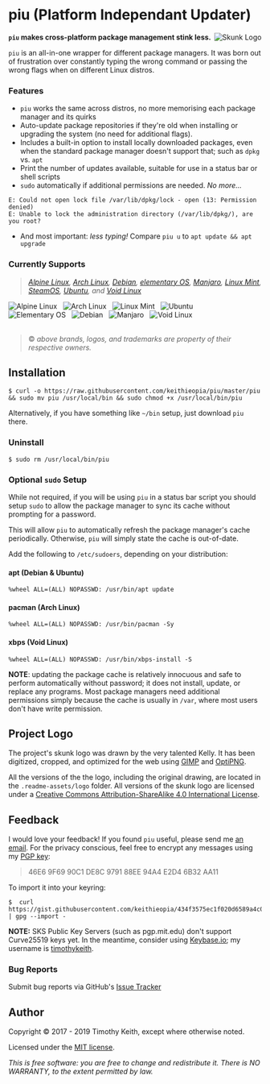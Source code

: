 # piu (Platform Independant Updater)

<img align="right" alt="Skunk Logo" src="https://raw.githubusercontent.com/keithieopia/piu/master/.readme-assets/logo/skunk-logo.png">

**`piu` makes cross-platform package management stink less.**

`piu` is an all-in-one wrapper for different package managers. It was 
born out of frustration over constantly typing the wrong command or 
passing the wrong flags when on different Linux distros.


### Features
* `piu` works the same across distros, no more memorising each package 
  manager and its quirks
* Auto-update package repositories if they're old when installing or 
  upgrading the system (no need for additional flags).
* Includes a built-in option to install locally downloaded packages, 
  even when the standard package manager doesn't support that; such as 
  `dpkg` vs. `apt`
* Print the number of updates available, suitable for use in a status 
  bar or shell scripts
* `sudo` automatically if additional permissions are needed. *No more...* 
```
E: Could not open lock file /var/lib/dpkg/lock - open (13: Permission denied)
E: Unable to lock the administration directory (/var/lib/dpkg/), are you root?
```
* And most important: *less typing!* Compare `piu u` to `apt update && apt upgrade`


### Currently Supports

> *[Alpine Linux](https://alpinelinux.org/),* 
> *[Arch Linux](https://www.archlinux.org/),* 
> *[Debian](https://www.debian.org/),* 
> *[elementary OS](https://elementary.io/),* 
> *[Manjaro](https://manjaro.org/),* 
> *[Linux Mint](https://www.linuxmint.com/),* 
> *[SteamOS](http://store.steampowered.com/steamos/),* 
> *[Ubuntu](https://www.ubuntu.com/), and* 
> *[Void Linux](http://www.voidlinux.eu/)*

![Alpine Linux](https://raw.githubusercontent.com/keithieopia/piu/master/.readme-assets/brands/alpine.png "Alpine Linux") &nbsp;
![Arch Linux](https://raw.githubusercontent.com/keithieopia/piu/master/.readme-assets/brands/arch.png "Arch Linux") &nbsp;
![Linux Mint](https://raw.githubusercontent.com/keithieopia/piu/master/.readme-assets/brands/mint.png "Linux Mint") &nbsp;
![Ubuntu](https://raw.githubusercontent.com/keithieopia/piu/master/.readme-assets/brands/ubuntu.png "Ubuntu")
&nbsp;  
![Elementary OS](https://raw.githubusercontent.com/keithieopia/piu/master/.readme-assets/brands/elementary.png "Elementary OS") &nbsp;
![Debian](https://raw.githubusercontent.com/keithieopia/piu/master/.readme-assets/brands/debian.png "Debian") &nbsp;
![Manjaro](https://raw.githubusercontent.com/keithieopia/piu/master/.readme-assets/brands/manjaro.png "Manjaro") &nbsp;
![Void Linux](https://raw.githubusercontent.com/keithieopia/piu/master/.readme-assets/brands/void.png "Void Linux")  
&nbsp;  
> :copyright: *above brands, logos, and trademarks are property of 
their respective owners.*

## Installation

```console
$ curl -o https://raw.githubusercontent.com/keithieopia/piu/master/piu && sudo mv piu /usr/local/bin && sudo chmod +x /usr/local/bin/piu
```
Alternatively, if you have something like `~/bin` setup, just download
`piu` there. 

### Uninstall
```console
$ sudo rm /usr/local/bin/piu
```


### Optional `sudo` Setup
While not required, if you will be using `piu` in a status bar script 
you should setup `sudo` to allow the package manager to sync its cache 
without prompting for a password. 

This will allow `piu` to automatically refresh the package manager's 
cache periodically. Otherwise, `piu` will simply state the cache is 
out-of-date.

Add the following to `/etc/sudoers`, depending on your distribution:

#### apt (Debian & Ubuntu)
```console
%wheel ALL=(ALL) NOPASSWD: /usr/bin/apt update
```

#### pacman (Arch Linux)
```console
%wheel ALL=(ALL) NOPASSWD: /usr/bin/pacman -Sy
```

#### xbps (Void Linux)
```console
%wheel ALL=(ALL) NOPASSWD: /usr/bin/xbps-install -S
```

**NOTE**: updating the package cache is relatively innocuous and safe to 
perform automatically without password; it does not install, update, or 
replace any programs. Most package managers need additional permissions 
simply because the cache is usually in `/var`, where most users don't 
have write permission.


## Project Logo
The project's skunk logo was drawn by the very talented Kelly. It has 
been digitized, cropped, and optimized for the web using 
[GIMP](https://www.gimp.org/) and [OptiPNG](http://optipng.sourceforge.net/). 

All the versions of the the logo, including the original drawing, are 
located in the `.readme-assets/logo` folder. All versions of the skunk logo 
are licensed under a [Creative Commons Attribution-ShareAlike 4.0 International License](https://creativecommons.org/licenses/by-sa/4.0/).


## Feedback
I would love your feedback! If you found `piu` useful, please send me 
[an email](mailto:timothykeith@gmail.com). For the privacy conscious, 
feel free to encrypt any messages using my 
[PGP key](https://gist.githubusercontent.com/keithieopia/434f3575ec1f020d6589a4c01dc0847e/raw/2e0749f2966ff501ee28797a926229c081f7e652/timothykeith.pub.asc):

> 46E6 9F69 90C1 DE8C 9791 88EE 94A4 E2D4 6B32 AA11

To import it into your keyring:
```console
$  curl https://gist.githubusercontent.com/keithieopia/434f3575ec1f020d6589a4c01dc0847e/raw/2e0749f2966ff501ee28797a926229c081f7e652/timothykeith.pub.asc | gpg --import -
```

**NOTE:** SKS Public Key Servers (such as pgp.mit.edu) don't support 
Curve25519 keys yet. In the meantime, consider using 
[Keybase.io](https://keybase.io/); my username is [timothykeith](https://keybase.io/timothykeith).

### Bug Reports
Submit bug reports via GitHub's [Issue Tracker](https://github.com/keithieopia/piu/issues)


## Author
Copyright &copy; 2017 - 2019 Timothy Keith, except where otherwise noted.

Licensed under the [MIT license](https://github.com/keithieopia/piuw/blob/master/LICENSE).

*This is free software: you are free to change and redistribute it. 
There is NO WARRANTY, to the extent permitted by law.*
